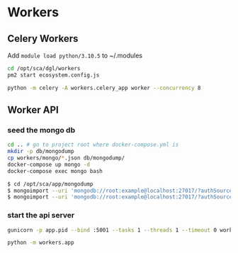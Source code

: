 # Workers

## Celery Workers

Add `module load python/3.10.5` to ~/.modules

```bash
cd /opt/sca/dgl/workers
pm2 start ecosystem.config.js
```

```bash
python -m celery -A workers.celery_app worker --concurrency 8
```

## Worker API

### seed the mongo db

```bash
cd .. # go to project root where docker-compose.yml is
mkdir -p db/mongodump
cp workers/mongo/*.json db/mongodump/
docker-compose up mongo -d
docker-compose exec mongo bash

$ cd /opt/sca/app/mongodump
$ mongoimport --uri 'mongodb://root:example@localhost:27017/?authSource=admin' --jsonArray --db celery --collection celery_taskmeta --file celery_taskmeta.json
$ mongoimport --uri 'mongodb://root:example@localhost:27017/?authSource=admin' --jsonArray --db celery --collection workflow_meta --file workflow_meta.json
```

### start the api server

```bash
gunicorn -p app.pid --bind :5001 --tasks 1 --threads 1 --timeout 0 workers.app:app
```

```bash
python -m workers.app
```
